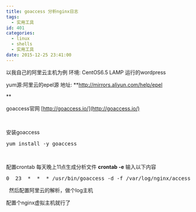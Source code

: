 ```yaml
---
title: goaccess 分析nginx日志
tags:
  - 实用工具
id: 401
categories:
  - linux
  - shells
  - 实用工具
date: 2015-12-25 23:41:00
---
```


以我自己的阿里云主机为例
环境:
CentOS6.5
LAMP
运行的wordpress

yum源:阿里云的epel源
地址:
**http://mirrors.aliyun.com/help/epel

**

goaccess官网
[http://goaccess.io/](http://goaccess.io/)

<!--more-->

&nbsp;

安装goaccess
<pre class="lang:sh decode:true ">yum install -y goaccess</pre>
&nbsp;

配置crontab 每天晚上11点生成分析文件
**crontab -e**
输入以下内容
<pre class="lang:sh decode:true ">0  23  *  *  * /usr/bin/goaccess -d -f /var/log/nginx/access.log -a  &gt;/www/log/nginxlog$(date +%y%m%d).html 2&gt;/dev/null</pre>
&nbsp;
然后配置阿里云的解析，做个log主机

配置个nginx虚拟主机就行了
